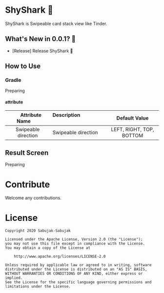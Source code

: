 # ShyShark 🦈
ShyShark is Swipeable card stack view like Tinder.

## What's New in 0.0.1? :tada:
- [Release] Release ShyShark :tada:

## How to Use

### Gradle

Preparing

#### attribute

|      Attribute Name        | Description                               |       Default Value      |
|:--------------------------:|-------------------------------------------|:------------------------:|
|     Swipeable direction    | Swipeable direction                       | LEFT, RIGHT, TOP, BOTTOM |

## Result Screen

Preparing

# Contribute
Welcome any contributions.

# License

    Copyright 2020 Sabujak-Sabujak

    Licensed under the Apache License, Version 2.0 (the "License");
    you may not use this file except in compliance with the License.
    You may obtain a copy of the License at

        http://www.apache.org/licenses/LICENSE-2.0

    Unless required by applicable law or agreed to in writing, software
    distributed under the License is distributed on an "AS IS" BASIS,
    WITHOUT WARRANTIES OR CONDITIONS OF ANY KIND, either express or implied.
    See the License for the specific language governing permissions and
    limitations under the License.
